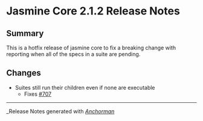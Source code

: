 # Jasmine Core 2.1.2 Release Notes

## Summary

This is a hotfix release of jasmine core to fix a breaking change with reporting when all of the specs in a suite are pending.

## Changes

- Suites still run their children even if none are executable
    - Fixes [#707](http://github.com/pivotal/jasmine/issues/707)

------

_Release Notes generated with _[Anchorman](http://github.com/infews/anchorman)_
